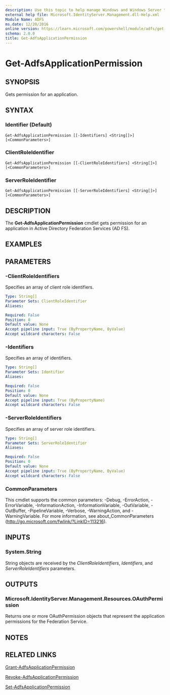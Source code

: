```yaml
---
description: Use this topic to help manage Windows and Windows Server technologies with Windows PowerShell.
external help file: Microsoft.IdentityServer.Management.dll-Help.xml
Module Name: ADFS
ms.date: 12/20/2016
online version: https://learn.microsoft.com/powershell/module/adfs/get-adfsapplicationpermission?view=windowsserver2016-ps&wt.mc_id=ps-gethelp
schema: 2.0.0
title: Get-AdfsApplicationPermission
---
```


# Get-AdfsApplicationPermission

## SYNOPSIS
Gets permission for an application.

## SYNTAX

### Identifier (Default)
```
Get-AdfsApplicationPermission [[-Identifiers] <String[]>] [<CommonParameters>]
```

### ClientRoleIdentifier
```
Get-AdfsApplicationPermission [[-ClientRoleIdentifiers] <String[]>] [<CommonParameters>]
```

### ServerRoleIdentifier
```
Get-AdfsApplicationPermission [[-ServerRoleIdentifiers] <String[]>] [<CommonParameters>]
```

## DESCRIPTION
The **Get-AdfsApplicationPermission** cmdlet gets permission for an application in Active Directory Federation Services (AD FS).

## EXAMPLES

## PARAMETERS

### -ClientRoleIdentifiers
Specifies an array of client role identifiers.

```yaml
Type: String[]
Parameter Sets: ClientRoleIdentifier
Aliases:

Required: False
Position: 0
Default value: None
Accept pipeline input: True (ByPropertyName, ByValue)
Accept wildcard characters: False
```

### -Identifiers
Specifies an array of identifiers.

```yaml
Type: String[]
Parameter Sets: Identifier
Aliases:

Required: False
Position: 0
Default value: None
Accept pipeline input: True (ByPropertyName)
Accept wildcard characters: False
```

### -ServerRoleIdentifiers
Specifies an array of server role identifiers.

```yaml
Type: String[]
Parameter Sets: ServerRoleIdentifier
Aliases:

Required: False
Position: 0
Default value: None
Accept pipeline input: True (ByPropertyName, ByValue)
Accept wildcard characters: False
```

### CommonParameters
This cmdlet supports the common parameters: -Debug, -ErrorAction, -ErrorVariable, -InformationAction, -InformationVariable, -OutVariable, -OutBuffer, -PipelineVariable, -Verbose, -WarningAction, and -WarningVariable. For more information, see about_CommonParameters (http://go.microsoft.com/fwlink/?LinkID=113216).

## INPUTS

### System.String

String objects are received by the *ClientRoleIdentifiers*, *Identifiers*, and *ServerRoleIdentifiers* parameters.

## OUTPUTS

### Microsoft.IdentityServer.Management.Resources.OAuthPermission

Returns one or more OAuthPermission objects that represent the application permissions for the Federation Service.

## NOTES

## RELATED LINKS

[Grant-AdfsApplicationPermission](./Grant-AdfsApplicationPermission.md)

[Revoke-AdfsApplicationPermission](./Revoke-AdfsApplicationPermission.md)

[Set-AdfsApplicationPermission](./Set-AdfsApplicationPermission.md)

